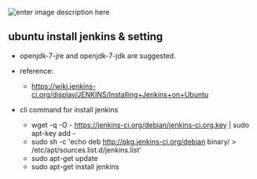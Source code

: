 ![enter image description here](https://lh3.googleusercontent.com/-vZ7C1C_7fUE/VUCZVwU6rpI/AAAAAAAAP9Q/zSCXlYLE5eQ/s0/jenkins-stickers.png)

ubuntu install jenkins & setting
--------------------------------

-	openjdk-7-jre and openjdk-7-jdk are suggested.

-	reference:

	-	https://wiki.jenkins-ci.org/display/JENKINS/Installing+Jenkins+on+Ubuntu

-	cli command for install jenkins

	-	wget -q -O - https://jenkins-ci.org/debian/jenkins-ci.org.key | sudo apt-key add -
	-	sudo sh -c 'echo deb http://pkg.jenkins-ci.org/debian binary/ > /etc/apt/sources.list.d/jenkins.list'
	-	sudo apt-get update
	-	sudo apt-get install jenkins
